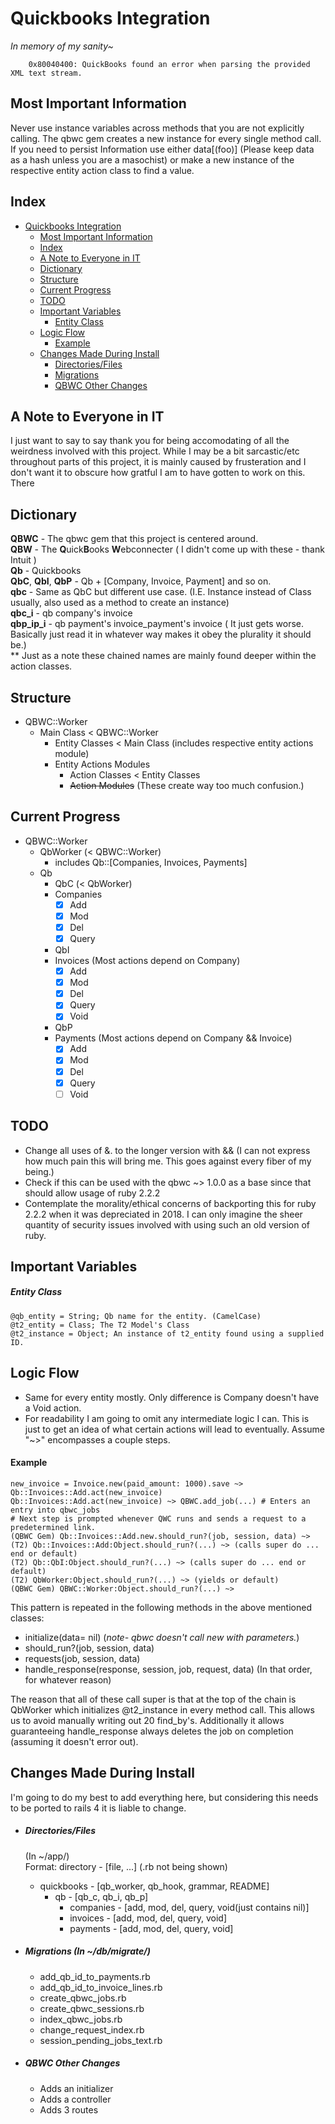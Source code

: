 # Quickbooks Integration
*In memory of my sanity~*
```
    0x80040400: QuickBooks found an error when parsing the provided XML text stream.
```

## Most Important Information ##
Never use instance variables across methods that you are not explicitly calling. The qbwc gem creates a new instance for every single method call. \
If you need to persist Information use either data[(foo)] (Please keep data as a hash unless you are a masochist) or make a new instance of the respective entity action class to find a value.

## Index ##
+ [Quickbooks Integration](#quickbooks-integration)
    + [Most Important Information](#most-important-information)
    + [Index](#index)
    + [A Note to Everyone in IT](#a-note-to-everyone-in-it)
    + [Dictionary](#dictionary)
    + [Structure](#structure)
    + [Current Progress](#current-progress)
    + [TODO](#todo)
    + [Important Variables](#important-variables)
        + [Entity Class](#entity-class)
    + [Logic Flow](#logic-flow)
        + [Example](#example)
    + [Changes Made During Install](#changes-made-during-install)
        + [Directories/Files](#directoriesfiles)
        + [Migrations](#migrations-in-dbmigrate)
        + [QBWC Other Changes](#qbwc-other-changes)
        
## A Note to Everyone in IT ##
I just want to say to say thank you for being accomodating of all the weirdness involved with this project. While I may be a bit sarcastic/etc throughout parts of this project, it is mainly caused by frusteration and I don't want it to obscure how gratful I am to have gotten to work on this. There 

## Dictionary ##
**QBWC** - The qbwc gem that this project is centered around. \
**QBW** - The **Q**uick**B**ooks **W**ebconnecter ( I didn't come up with these - thank Intuit ) \
**Qb** - Quickbooks \
**QbC**, **QbI**, **QbP** - Qb + [Company, Invoice, Payment] and so on. \
**qbc** - Same as QbC but different use case. (I.E. Instance instead of Class usually, also used as a method to create an instance) \
**qbc_i** - qb company's invoice \
**qbp_ip_i** - qb payment's invoice_payment's invoice ( It just gets worse. Basically just read it in whatever way makes it obey the plurality it should be.) \
** Just as a note these chained names are mainly found deeper within the action classes.

## Structure ##
+ QBWC::Worker
    + Main Class < QBWC::Worker
        + Entity Classes < Main Class (includes respective entity actions module)
        + Entity Actions Modules
            + Action Classes < Entity Classes
            + ~~Action Modules~~ (These create way too much confusion.)
            
## Current Progress ##
+ QBWC::Worker
    + QbWorker (< QBWC::Worker)
        + includes Qb::[Companies, Invoices, Payments]
    + Qb
        + QbC (< QbWorker)
        + Companies
            - [x] Add
            - [x] Mod
            - [x] Del
            - [x] Query
        + QbI
        + Invoices (Most actions depend on Company)
            - [x] Add 
            - [x] Mod
            - [x] Del
            - [x] Query
            - [x] Void
        + QbP
        + Payments (Most actions depend on Company && Invoice)
            - [x] Add
            - [x] Mod
            - [x] Del
            - [x] Query
            - [ ] Void
            
## TODO ##
+ Change all uses of &. to the longer version with && (I can not express how much pain this will bring me. This goes against every fiber of my being.)
+ Check if this can be used with the qbwc ~> 1.0.0 as a base since that should allow usage of ruby 2.2.2
+ Contemplate the morality/ethical concerns of backporting this for ruby 2.2.2 when it was depreciated in 2018. I can only imagine the sheer quantity of security issues involved with using such an old version of ruby.

## Important Variables ##
##### Entity Class #####
    @qb_entity = String; Qb name for the entity. (CamelCase)
    @t2_entity = Class; The T2 Model's Class
    @t2_instance = Object; An instance of t2_entity found using a supplied ID.
    
## Logic Flow ##
+ Same for every entity mostly. Only difference is Company doesn't have a Void action.
+ For readability I am going to omit any intermediate logic I can. This is just to get an idea of what certain actions will lead to eventually. Assume "~>" encompasses a couple steps.
#### Example ####
    new_invoice = Invoice.new(paid_amount: 1000).save ~> Qb::Invoices::Add.act(new_invoice)
    Qb::Invoices::Add.act(new_invoice) ~> QBWC.add_job(...) # Enters an entry into qbwc_jobs
    # Next step is prompted whenever QWC runs and sends a request to a predetermined link.
    (QBWC Gem) Qb::Invoices::Add.new.should_run?(job, session, data) ~>
    (T2) Qb::Invoices::Add:Object.should_run?(...) ~> (calls super do ... end or default)
    (T2) Qb::QbI:Object.should_run?(...) ~> (calls super do ... end or default)
    (T2) QbWorker:Object.should_run?(...) ~> (yields or default)
    (QBWC Gem) QBWC::Worker:Object.should_run?(...) ~>
This pattern is repeated in the following methods in the above mentioned classes:
+ initialize(data= nil) (*note- qbwc doesn't call new with parameters.*)
+ should_run?(job, session, data)
+ requests(job, session, data)
+ handle_response(response, session, job, request, data) (In that order, for whatever reason)

The reason that all of these call super is that at the top of the chain is QbWorker which initializes @t2_instance in every method call.
This allows us to avoid manually writing out 20 find_by's.
Additionally it allows guaranteeing handle_response always deletes the job on completion (assuming it doesn't error out).

## Changes Made During Install ##
I'm going to do my best to add everything here, but considering this needs to be ported to rails 4 it is liable to change.
+ ##### Directories/Files #####
    (In ~/app/)\
    Format: directory - [file, ...] (.rb not being shown)
    + quickbooks - [qb_worker, qb_hook, grammar, README]
        + qb - [qb_c, qb_i, qb_p]
            + companies - [add, mod, del, query, void(just contains nil)]
            + invoices - [add, mod, del, query, void] 
            + payments - [add, mod, del, query, void]
            
+ ##### Migrations (In ~/db/migrate/) #####
    + add_qb_id_to_payments.rb
    + add_qb_id_to_invoice_lines.rb
    + create_qbwc_jobs.rb
    + create_qbwc_sessions.rb
    + index_qbwc_jobs.rb
    + change_request_index.rb
    + session_pending_jobs_text.rb
    
+ ##### QBWC Other Changes #####
    + Adds an initializer
    + Adds a controller
    + Adds 3 routes

    
